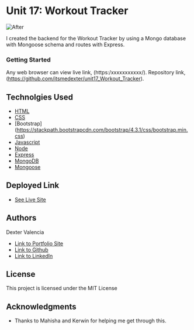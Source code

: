 # Unit 17: Workout Tracker

![After](images/updated_site.gif)

I created the backend for the Workout Tracker by using a Mongo database with Mongoose schema and routes with Express. 


### Getting Started

Any web browser can view live link, (https:/xxxxxxxxxxx/). Repository link, (https://github.com/itsmedexter/unit17_Workout_Tracker).

## Technolgies Used

* [HTML](https://developer.mozilla.org/en-US/docs/Web/HTML)
* [CSS](https://developer.mozilla.org/en-US/docs/Web/CSS)
* [Bootstrap] (https://stackpath.bootstrapcdn.com/bootstrap/4.3.1/css/bootstrap.min.css)
* [Javascript](https://developer.mozilla.org/en-US/docs/Web/JavaScript)
* [Node](https://nodejs.org/en/)
* [Express](https://expressjs.com/)
* [MongoDB](https://www.mongodb.com/)
* [Mongoose](https://mongoosejs.com)


## Deployed Link

* [See Live Site](xxxxxxxxxxxxxxx)


## Authors

Dexter Valencia 

- [Link to Portfolio Site](https://github.com/itsmedexter/unit17_Workout_Tracker)
- [Link to Github](https://github.com/itsmedexter)
- [Link to LinkedIn](https://www.linkedin.com/in/dextervalencia/)

## License

This project is licensed under the MIT License 

## Acknowledgments

* Thanks to Mahisha and Kerwin for helping me get through this.  
